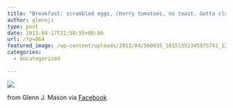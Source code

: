 ```yaml
---
title: "Breakfast: scrambled eggs, cherry tomatoes, no toast. Gotta claw back clean eating habits this week!"
author: glennji
type: post
date: 2013-04-17T21:50:55+00:00
url: /?p=864
featured_image: /wp-content/uploads/2013/04/560035_10151352345975741_1233964168_n.jpg
categories:
  - Uncategorized

---
```

<div>
  <img src='/wp-content/uploads/2013/04/560035_10151352345975741_1233964168_n.jpg' style='max-width:600px;' /></p> 
  
  <div>
    from Glenn J. Mason via <a href="http://www.facebook.com/photo.php?fbid=10151352345975741&#038;set=a.10150907445480741.408542.551785740&#038;type=1">Facebook</a>
  </div>
</div>
